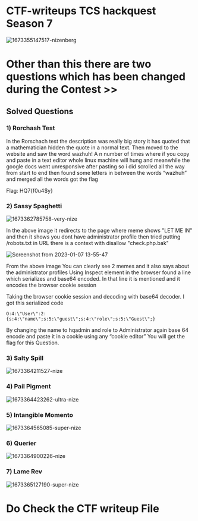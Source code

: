 # CTF-writeups TCS hackquest Season 7
![1673355147517-nizenberg](https://user-images.githubusercontent.com/53529867/211574610-12fa243b-c526-412c-bacc-23f2d79ba81f.jpeg)
# Other than this there are two questions which has been changed during the Contest >>
## Solved Questions 
### 1) Rorchash Test

In the Rorschach test the description was really big story it has quoted that a mathematician hidden the quote in a normal text. 
Then moved to the website and saw the word wazhuh! A n number of times where if you copy and paste in a text editor whole linux machine will hung and meanwhile the google docs went unresponsive after pasting so i did scrolled all the way from start to end then found some letters in between the words “wazhuh” and merged all the words got the flag

Flag: HQ7{f0u4$y}

### 2) Sassy Spaghetti
![1673362785758-very-nize](https://user-images.githubusercontent.com/53529867/211585619-a224ca23-83a2-47c6-842c-7578d578b4c2.png)

In the above image it redirects to the page where meme shows "LET ME IN" and then it shows you dont have administrator profile
then tried putting /robots.txt in URL there is a context with disallow "check.php.bak" 

![Screenshot from 2023-01-07 13-55-47](https://user-images.githubusercontent.com/53529867/211585995-620876b2-56b9-408f-89dc-1fc6f5c62dc3.png)

From the above image You can clearly see 2 memes and it also says about the administrator profiles
Using Inspect element in the browser found a line which serializes and base64 encoded. In that line it is mentioned and it encodes the browser cookie session

Taking the browser cookie session and decoding with base64 decoder.
I got this serialized code

``` O:4:\"User\":2:{s:4:\"name\";s:5:\"guest\";s:4:\"role\";s:5:\"Guest\";} ```

By changing the name to hqadmin and role to Administrator again base 64 encode and paste it in a cookie using any “cookie editor” You will get the flag for this Question.

### 3) Salty Spill


![1673364211527-nize](https://user-images.githubusercontent.com/53529867/211591755-f3ee4c2f-6346-47d2-a8db-6d52fcd9bccc.png)



### 4) Pail Pigment

![1673364423262-ultra-nize](https://user-images.githubusercontent.com/53529867/211592307-de38d255-4005-42dd-9e58-1d7ffb8dab63.png)

### 5) Intangible Momento

![1673364565085-super-nize](https://user-images.githubusercontent.com/53529867/211592984-7f7f5658-0001-42f5-a533-86689276993b.png)

### 6) Querier 

![1673364900226-nize](https://user-images.githubusercontent.com/53529867/211594400-757a6e15-7faf-4b90-b29b-87c11e237886.png)

### 7) Lame Rev

![1673365127190-super-nize](https://user-images.githubusercontent.com/53529867/211595246-cb4df321-7e4c-4b76-8e66-dd2c64d1972f.png)

# Do Check the CTF writeup File
